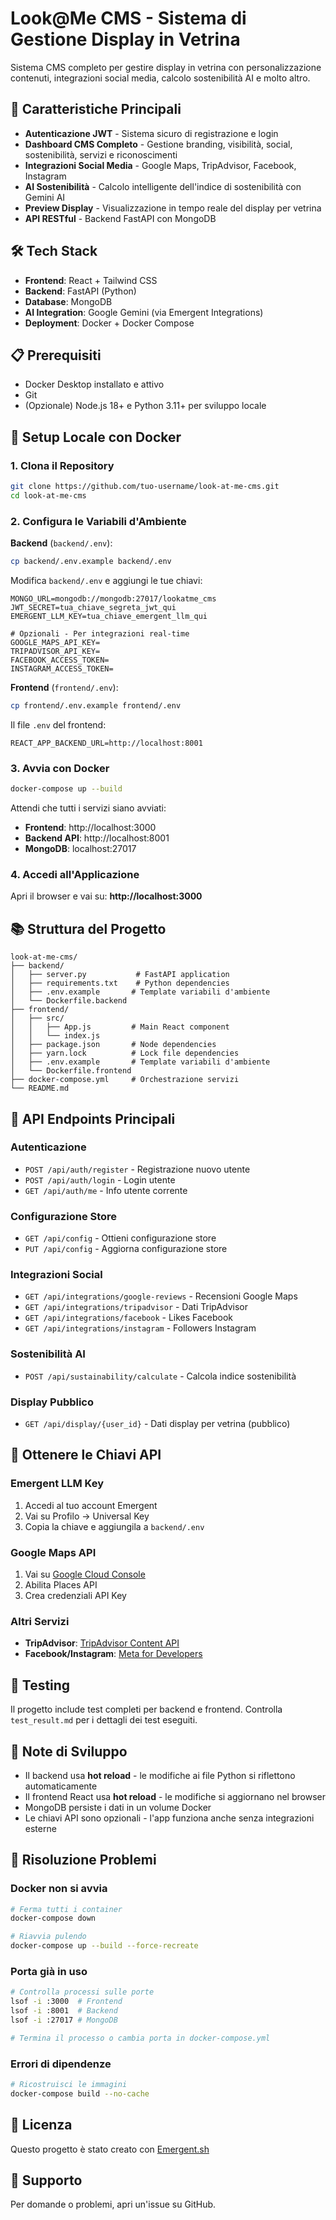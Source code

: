 # Look@Me CMS - Sistema di Gestione Display in Vetrina

Sistema CMS completo per gestire display in vetrina con personalizzazione contenuti, integrazioni social media, calcolo sostenibilità AI e molto altro.

## 🚀 Caratteristiche Principali

- **Autenticazione JWT** - Sistema sicuro di registrazione e login
- **Dashboard CMS Completo** - Gestione branding, visibilità, social, sostenibilità, servizi e riconoscimenti
- **Integrazioni Social Media** - Google Maps, TripAdvisor, Facebook, Instagram
- **AI Sostenibilità** - Calcolo intelligente dell'indice di sostenibilità con Gemini AI
- **Preview Display** - Visualizzazione in tempo reale del display per vetrina
- **API RESTful** - Backend FastAPI con MongoDB

## 🛠️ Tech Stack

- **Frontend**: React + Tailwind CSS
- **Backend**: FastAPI (Python)
- **Database**: MongoDB
- **AI Integration**: Google Gemini (via Emergent Integrations)
- **Deployment**: Docker + Docker Compose

## 📋 Prerequisiti

- Docker Desktop installato e attivo
- Git
- (Opzionale) Node.js 18+ e Python 3.11+ per sviluppo locale

## 🚀 Setup Locale con Docker

### 1. Clona il Repository

```bash
git clone https://github.com/tuo-username/look-at-me-cms.git
cd look-at-me-cms
```

### 2. Configura le Variabili d'Ambiente

**Backend** (`backend/.env`):
```bash
cp backend/.env.example backend/.env
```

Modifica `backend/.env` e aggiungi le tue chiavi:
```env
MONGO_URL=mongodb://mongodb:27017/lookatme_cms
JWT_SECRET=tua_chiave_segreta_jwt_qui
EMERGENT_LLM_KEY=tua_chiave_emergent_llm_qui

# Opzionali - Per integrazioni real-time
GOOGLE_MAPS_API_KEY=
TRIPADVISOR_API_KEY=
FACEBOOK_ACCESS_TOKEN=
INSTAGRAM_ACCESS_TOKEN=
```

**Frontend** (`frontend/.env`):
```bash
cp frontend/.env.example frontend/.env
```

Il file `.env` del frontend:
```env
REACT_APP_BACKEND_URL=http://localhost:8001
```

### 3. Avvia con Docker

```bash
docker-compose up --build
```

Attendi che tutti i servizi siano avviati:
- **Frontend**: http://localhost:3000
- **Backend API**: http://localhost:8001
- **MongoDB**: localhost:27017

### 4. Accedi all'Applicazione

Apri il browser e vai su: **http://localhost:3000**

## 📚 Struttura del Progetto

```
look-at-me-cms/
├── backend/
│   ├── server.py           # FastAPI application
│   ├── requirements.txt    # Python dependencies
│   ├── .env.example       # Template variabili d'ambiente
│   └── Dockerfile.backend
├── frontend/
│   ├── src/
│   │   ├── App.js         # Main React component
│   │   └── index.js
│   ├── package.json       # Node dependencies
│   ├── yarn.lock          # Lock file dependencies
│   ├── .env.example       # Template variabili d'ambiente
│   └── Dockerfile.frontend
├── docker-compose.yml     # Orchestrazione servizi
└── README.md
```

## 🔌 API Endpoints Principali

### Autenticazione
- `POST /api/auth/register` - Registrazione nuovo utente
- `POST /api/auth/login` - Login utente
- `GET /api/auth/me` - Info utente corrente

### Configurazione Store
- `GET /api/config` - Ottieni configurazione store
- `PUT /api/config` - Aggiorna configurazione store

### Integrazioni Social
- `GET /api/integrations/google-reviews` - Recensioni Google Maps
- `GET /api/integrations/tripadvisor` - Dati TripAdvisor
- `GET /api/integrations/facebook` - Likes Facebook
- `GET /api/integrations/instagram` - Followers Instagram

### Sostenibilità AI
- `POST /api/sustainability/calculate` - Calcola indice sostenibilità

### Display Pubblico
- `GET /api/display/{user_id}` - Dati display per vetrina (pubblico)

## 🔑 Ottenere le Chiavi API

### Emergent LLM Key
1. Accedi al tuo account Emergent
2. Vai su Profilo → Universal Key
3. Copia la chiave e aggiungila a `backend/.env`

### Google Maps API
1. Vai su [Google Cloud Console](https://console.cloud.google.com/)
2. Abilita Places API
3. Crea credenziali API Key

### Altri Servizi
- **TripAdvisor**: [TripAdvisor Content API](https://www.tripadvisor.com/developers)
- **Facebook/Instagram**: [Meta for Developers](https://developers.facebook.com/)

## 🧪 Testing

Il progetto include test completi per backend e frontend. Controlla `test_result.md` per i dettagli dei test eseguiti.

## 📝 Note di Sviluppo

- Il backend usa **hot reload** - le modifiche ai file Python si riflettono automaticamente
- Il frontend React usa **hot reload** - le modifiche si aggiornano nel browser
- MongoDB persiste i dati in un volume Docker
- Le chiavi API sono opzionali - l'app funziona anche senza integrazioni esterne

## 🐛 Risoluzione Problemi

### Docker non si avvia
```bash
# Ferma tutti i container
docker-compose down

# Riavvia pulendo
docker-compose up --build --force-recreate
```

### Porta già in uso
```bash
# Controlla processi sulle porte
lsof -i :3000  # Frontend
lsof -i :8001  # Backend
lsof -i :27017 # MongoDB

# Termina il processo o cambia porta in docker-compose.yml
```

### Errori di dipendenze
```bash
# Ricostruisci le immagini
docker-compose build --no-cache
```

## 📄 Licenza

Questo progetto è stato creato con [Emergent.sh](https://emergent.sh)

## 🤝 Supporto

Per domande o problemi, apri un'issue su GitHub.
